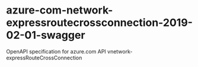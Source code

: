 # azure-com-network-expressroutecrossconnection-2019-02-01-swagger
OpenAPI specification for azure.com API vnetwork-expressRouteCrossConnection
